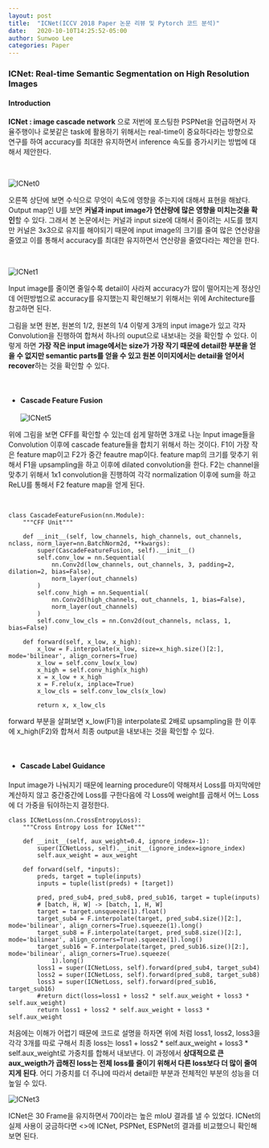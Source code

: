 ```yaml
---
layout: post
title:  "ICNet(ICCV 2018 Paper 논문 리뷰 및 Pytorch 코드 분석)"
date:   2020-10-10T14:25:52-05:00
author: Sunwoo Lee
categories: Paper
---
```


### ICNet: Real-time Semantic Segmentation on High Resolution Images



#### Introduction

**ICNet : image cascade network** 으로 저번에 포스팅한 PSPNet을 언급하면서 자율주행이나 로봇같은 task에 활용하기 위해서는 real-time이 중요하다라는 방향으로 연구를 하여 accuracy를 최대한 유지하면서 inference 속도를 증가시키는 방법에 대해서 제안한다. 

<br/>

![ICNet0](https://user-images.githubusercontent.com/47741696/102329196-72b04e00-3fcb-11eb-91d3-a47f7069ceb3.PNG)

오른쪽 상단에 보면 수식으로 무엇이 속도에 영향을 주는지에 대해서 표현을 해놨다. Output map인 U를 보면 **커널과 input image가 연산량에 많은 영향을 미치는것을 확인**할 수 있다. 그래서 본 논문에서는 커널과 input size에 대해서 줄이려는 시도를 했지만 커널은 3x3으로 유지를 해야되기 때문에 input image의 크기를 줄여 많은 연산량을 줄였고 이를 통해서 accuracy를 최대한 유지하면서 연산량을 줄였다라는 제안을 한다. 

<br/>

![ICNet1](https://user-images.githubusercontent.com/47741696/102329895-41844d80-3fcc-11eb-9e63-94607966faf2.PNG)

Input image를 줄이면 줄일수록 detail이 사라져 accuracy가 많이 떨어지는게 정상인데 어떤방법으로 accuracy를 유지했는지 확인해보기 위해서는 위에 Architecture를 참고하면 된다. 

그림을 보면 원본, 원본의 1/2, 원본의 1/4 이렇게 3개의 input image가 있고 각자 Convolution을 진행하여 합쳐서 하나의 ouput으로 내보내는 것을 확인할 수 있다. 이렇게 하면 **가장 작은 input image에서는 size가 가장 작기 때문에 detail한 부분을 얻을 수 없지만 semantic parts를 얻을 수 있고 원본 이미지에서는 detail을 얻어서 recover**하는 것을 확인할 수 있다. 

<br/>

- #### Cascade Feature Fusion

  ![ICNet5](https://user-images.githubusercontent.com/47741696/102331426-303c4080-3fce-11eb-8156-d0595efd0ff9.PNG)

위에 그림을 보면 CFF를 확인할 수 있는데 쉽게 말하면 3개로 나눈 Input image들을 Convolution 이후에 cascade feature들을 합치기 위해서 하는 것이다. F1이 가장 작은 feature map이고 F2가 중간 feautre map이다. feature map의 크기를 맞추기 위해서 F1을 upsampling을 하고 이후에 dilated convolution을 한다. F2는 channel을 맞추기 위해서 1x1 convolution을 진행하여 각각 normalization 이후에 sum을 하고 ReLU를 통해서 F2 feature map을 얻게 된다. 

<br/>

```
class CascadeFeatureFusion(nn.Module):
    """CFF Unit"""

    def __init__(self, low_channels, high_channels, out_channels, nclass, norm_layer=nn.BatchNorm2d, **kwargs):
        super(CascadeFeatureFusion, self).__init__()
        self.conv_low = nn.Sequential(
            nn.Conv2d(low_channels, out_channels, 3, padding=2, dilation=2, bias=False),
            norm_layer(out_channels)
        )
        self.conv_high = nn.Sequential(
            nn.Conv2d(high_channels, out_channels, 1, bias=False),
            norm_layer(out_channels)
        )
        self.conv_low_cls = nn.Conv2d(out_channels, nclass, 1, bias=False)

    def forward(self, x_low, x_high):
        x_low = F.interpolate(x_low, size=x_high.size()[2:], mode='bilinear', align_corners=True)
        x_low = self.conv_low(x_low)
        x_high = self.conv_high(x_high)
        x = x_low + x_high
        x = F.relu(x, inplace=True)
        x_low_cls = self.conv_low_cls(x_low)

        return x, x_low_cls
```

forward 부분을 살펴보면 x_low(F1)을 interpolate로 2배로 upsampling을 한 이후에 x_high(F2)와 합쳐서 최종 output을 내보내는 것을 확인할 수 있다.

<br/>

- #### Cascade Label Guidance

Input image가 나눠지기 때문에 learning procedure이 약해져서 Loss를 마지막에만 계산하지 않고 중간중간에 Loss를 구한다음에 각 Loss에 weight를 곱해서 어느 Loss에 더 가중을 둬야하는지 결정한다.

```
class ICNetLoss(nn.CrossEntropyLoss):
    """Cross Entropy Loss for ICNet"""
    
    def __init__(self, aux_weight=0.4, ignore_index=-1):
        super(ICNetLoss, self).__init__(ignore_index=ignore_index)
        self.aux_weight = aux_weight

    def forward(self, *inputs):
        preds, target = tuple(inputs)
        inputs = tuple(list(preds) + [target])

        pred, pred_sub4, pred_sub8, pred_sub16, target = tuple(inputs)
        # [batch, H, W] -> [batch, 1, H, W]
        target = target.unsqueeze(1).float()
        target_sub4 = F.interpolate(target, pred_sub4.size()[2:], mode='bilinear', align_corners=True).squeeze(1).long()
        target_sub8 = F.interpolate(target, pred_sub8.size()[2:], mode='bilinear', align_corners=True).squeeze(1).long()
        target_sub16 = F.interpolate(target, pred_sub16.size()[2:], mode='bilinear', align_corners=True).squeeze(
            1).long()
        loss1 = super(ICNetLoss, self).forward(pred_sub4, target_sub4)
        loss2 = super(ICNetLoss, self).forward(pred_sub8, target_sub8)
        loss3 = super(ICNetLoss, self).forward(pred_sub16, target_sub16)
        #return dict(loss=loss1 + loss2 * self.aux_weight + loss3 * self.aux_weight)
        return loss1 + loss2 * self.aux_weight + loss3 * self.aux_weight
```

처음에는 이해가 어렵기 때문에 코드로 설명을 하자면 위에 처럼 loss1, loss2, loss3을 각각 3개를 따로 구해서 최종 loss는  loss1 + loss2 * self.aux_weight + loss3 * self.aux_weight로 가중치를 합해서 내보낸다. 이 과정에서 **상대적으로 큰 aux_weigth가 곱해진 loss는 전체 loss를 줄이기 위해서 다른 loss보다 더 많이 줄여지게 된다**. 어디 가중치를 더 주냐에 따라서 detail한 부분과 전체적인 부분의 성능을 더 높일 수 있다. 

![ICNet3](https://user-images.githubusercontent.com/47741696/102345580-f7599700-3fe0-11eb-8163-6add04497a32.PNG)

ICNet은 30 Frame을 유지하면서 70이라는 높은 mIoU 결과를 낼 수 있었다. ICNet의 실제 사용이 궁금하다면 <>에 ICNet, PSPNet, ESPNet의 결과를 비교했으니 확인해보면 된다.